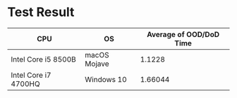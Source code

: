 #  Test Result

|   CPU | OS    | Average of  OOD/DoD Time  |
|   ----    |   ----    |   ----    |
|   Intel Core i5 8500B   | macOS Mojave  | 1.1228    |
|	Intel Core i7 4700HQ	| Windows 10	| 1.66044	|
